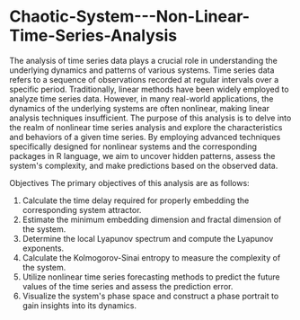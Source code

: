 # Chaotic-System---Non-Linear-Time-Series-Analysis

The analysis of time series data plays a crucial role in understanding the underlying dynamics and patterns of various systems. Time series data refers to a sequence of observations recorded at regular intervals over a specific period. Traditionally, linear methods have been widely employed to analyze time series data. However, in many real-world applications, the dynamics of the underlying systems are often nonlinear, making linear analysis techniques insufficient.
The purpose of this analysis is to delve into the realm of nonlinear time series analysis and explore the characteristics and behaviors of a given time series. By employing advanced techniques specifically designed for nonlinear systems and the corresponding packages in R language, we aim to uncover hidden patterns, assess the system's complexity, and make predictions based on the observed data.

Objectives
The primary objectives of this analysis are as follows:
1. Calculate the time delay required for properly embedding the corresponding system attractor.
2. Estimate the minimum embedding dimension and fractal dimension of the system.
3. Determine the local Lyapunov spectrum and compute the Lyapunov exponents.
4. Calculate the Kolmogorov-Sinai entropy to measure the complexity of the system.
5. Utilize nonlinear time series forecasting methods to predict the future values of the time series and assess the prediction error.
6. Visualize the system's phase space and construct a phase portrait to gain insights into its dynamics.
